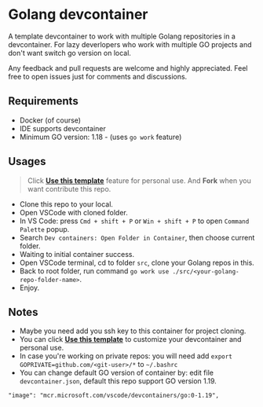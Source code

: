# Golang devcontainer

A template devcontainer to work with multiple Golang repositories in a devcontainer.
For lazy deverlopers who work with multiple GO projects and don't want switch go version on local.

Any feedback and pull requests are welcome and highly appreciated. Feel free to open issues just for comments and discussions.

## Requirements
    
- Docker (of course)
- IDE supports devcontainer
- Minimum GO version: 1.18 - (uses `go work` feature)

## Usages

> Click **[Use this template](https://github.com/dzungtran/golang-devcontainer/generate)** feature for personal use. And **Fork** when you want contribute this repo.

- Clone this repo to your local.
- Open VSCode with cloned folder.
- In VS Code: press `Cmd + shift + P` or `Win + shift + P` to open `Command Palette` popup.
- Search `Dev containers: Open Folder in Container`, then choose current folder.
- Waiting to initial container success.
- Open VSCode terminal, cd to folder `src`, clone your Golang repos in this.
- Back to root folder, run command `go work use ./src/<your-golang-repo-folder-name>`.
- Enjoy.

## Notes

- Maybe you need add you ssh key to this container for project cloning.
- You can click **[Use this template](https://github.com/dzungtran/golang-devcontainer/generate)** to customize your devcontainer and personal use.
- In case you're working on private repos: you will need add `export GOPRIVATE=github.com/<git-user>/*` to `~/.bashrc`
- You can change default GO version of container by: edit file `devcontainer.json`, default this repo support GO version 1.19.
```
"image": "mcr.microsoft.com/vscode/devcontainers/go:0-1.19",
```
